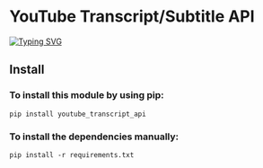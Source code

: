 # YouTube Transcript/Subtitle API  
[![Typing SVG](https://readme-typing-svg.herokuapp.com?size=24&lines=ML+Project%3A++Price+Prediction+)](https://git.io/typing-svg)

## Install  

### To install this module by using pip:

```pip install youtube_transcript_api```  

### To install the dependencies manually:

```pip install -r requirements.txt```  


